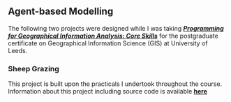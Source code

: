 ## Agent-based Modelling
The following two projects were designed while I was taking **[*Programming for Geographical Information Analysis: Core Skills*](https://www.geog.leeds.ac.uk/courses/computing/study/core-python/)** for the postgraduate certificate on Geographical Information Science (GIS) at University of Leeds.

### Sheep Grazing 
This project is built upon the practicals I undertook throughout the course. 
Information about this project including source code is available **[here](https://github.com/skylight915/AS1_ABM_SheepGrazing)**
